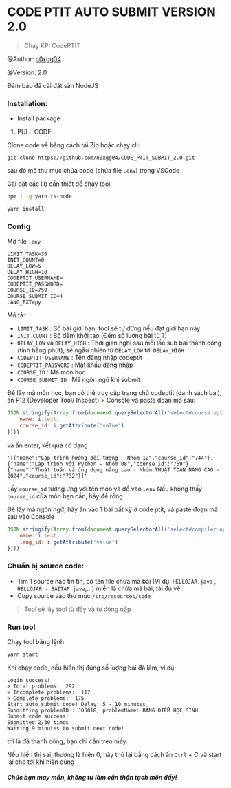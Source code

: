# CODE PTIT AUTO SUBMIT VERSION 2.0

> Chạy KPI CodePTIT

@Author: [n0xgg04](https://github.com/n0xgg04)

@Version: 2.0

Đảm bảo đã cài đặt sẵn NodeJS

### Installation:

- Install package

1. PULL CODE

Clone code về bằng cách tải Zip hoặc chạy cli:

```git clone https://github.com/n0xgg04/CODE_PTIT_SUBMIT_2.0.git```

sau đó mở thư mục chứa code (chứa file ``.env``) trong VSCode


Cài đặt các lib cần thiết để chạy tool:

```sh
npm i -g yarn ts-node
```

```sh
yarn install
```

### Config

Mở file ``.env``
```
LIMIT_TASK=30
INIT_COUNT=0
DELAY_LOW=5
DELAY_HIGH=10
CODEPTIT_USERNAME=
CODEPTIT_PASSWORD=
COURSE_ID=759
COURSE_SUBMIT_ID=4
LANG_EXT=py
```

Mô tả:
- ``LIMIT_TASK`` : Số bài giới hạn, tool sẽ tự dừng nếu đạt giới hạn này
- ``INIT_COUNT`` : Bộ đếm khởi tạo (Đếm số lượng bài từ ?)
- ``DELAY_LOW`` và ``DELAY_HIGH`` : Thời gian nghỉ sau mỗi lần sub bài thành công (tính bằng phút), sẽ ngẫu nhiên từ ``DELAY_LOW`` tới ``DELAY_HIGH``
- ``CODEPTIT_USERNAME`` : Tên đăng nhập codeptit
- ``CODEPTIT_PASSWORD`` : Mật khẩu đăng nhập
- ``COURSE_ID`` : Mã môn học
- ``COURSE_SUBMIT_ID`` : Mã ngôn ngữ khi submit

 Để lấy mã môn học, bạn có thể truy cập trang chủ codeptit (danh sách bài), ấn F12 (Developer Tool/ Inspect) > Console và paste đoạn mã sau:
```js
JSON.stringify(Array.from(document.querySelectorAll('select#course option')).filter(i => !!i.getAttribute('value')).map(i => ({
    name: i.text,
    course_id: i.getAttribute('value')
})))
```

và ấn enter, kết quả có dạng 
```
'[{"name":"Lập trình hướng đối tượng - Nhóm 12","course_id":"744"},{"name":"Lập trình với Python - Nhóm 08","course_id":"759"},{"name":"Thuật toán và ứng dụng nâng cao - Nhóm THUẬT TOÁN NÂNG CAO - 2024","course_id":"732"}]'
```
Lấy ``course_id`` tương ứng với tên môn và để vào ``.env``
Nếu không thấy ``course_id`` của môn bạn cần, hãy để rỗng

Để lấy mã ngôn ngữ, hãy ấn vào 1 bài bất kỳ ở code ptit, và paste đoạn mã sau vào Console
```js
JSON.stringify(Array.from(document.querySelectorAll('select#compiler option')).filter(i => !!i.getAttribute('value')).map(i => ({
    name: i.text,
    lang_id: i.getAttribute('value')
})))
```


### Chuẩn bị source code:

- Tìm 1 source nào tín tín, có tên file chứa mã bài (Ví dụ: ``HELLOJAR.java`` , ``HELLOJAR - BAITAP.java``,...) miễn là chứa mã bài, tải đủ về
- Copy source vào thư mục ``/src/resources/code``

> Tool sẽ lấy tool từ đây và tự động nộp


### Run tool

Chạy tool bằng lệnh

```sh
yarn start
```

Khi chạy code, nếu hiển thị đúng số lượng bài đã làm, ví dụ:
```
Login success!
> Total problems:  292
> Incomplete problems:  117
> Complete problems:  175
Start auto submit code! Delay: 5 - 10 minutes
Submitting problemID : J05018, problemName: BẢNG ĐIỂM HỌC SINH
Submit code success!
Submitted 2/30 times
Waiting 9 minutes to submit next code!
```
thì là đã thành công, bạn chỉ cần treo máy.

Nếu hiển thị sai, thường là hiện 0, hãy thử lại bằng cách ấn ``Ctrl`` + C và start lại cho tới khi hiện đúng

##### Chúc bạn may mắn, không tự làm cẩn thận tạch môn đấy!
